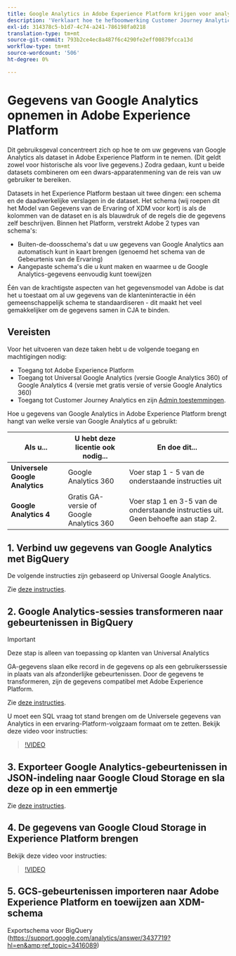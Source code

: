 ```yaml
---
title: Google Analytics in Adobe Experience Platform krijgen voor analyse in Customer Journey Analytics (CJA)
description: 'Verklaart hoe te hefboomwerking Customer Journey Analytics (CJA) om uw Google Analytics en firebase gegevens in Adobe Experience Platform in te voeren. '
exl-id: 314378c5-b1d7-4c74-a241-786198fa0218
translation-type: tm+mt
source-git-commit: 793b2ce4ec8a487f6c4290fe2eff00879fcca13d
workflow-type: tm+mt
source-wordcount: '506'
ht-degree: 0%

---
```



# Gegevens van Google Analytics opnemen in Adobe Experience Platform

Dit gebruiksgeval concentreert zich op hoe te om uw gegevens van Google Analytics als dataset in Adobe Experience Platform in te nemen. (Dit geldt zowel voor historische als voor live gegevens.) Zodra gedaan, kunt u beide datasets combineren om een dwars-apparatenmening van de reis van uw gebruiker te bereiken.

Datasets in het Experience Platform bestaan uit twee dingen: een schema en de daadwerkelijke verslagen in de dataset. Het schema (wij roepen dit het Model van Gegevens van de Ervaring of XDM voor kort) is als de kolommen van de dataset en is als blauwdruk of de regels die de gegevens zelf beschrijven. Binnen het Platform, verstrekt Adobe 2 types van schema&#39;s:

* Buiten-de-doosschema&#39;s dat u uw gegevens van Google Analytics aan automatisch kunt in kaart brengen (genoemd het schema van de Gebeurtenis van de Ervaring)
* Aangepaste schema&#39;s die u kunt maken en waarmee u de Google Analytics-gegevens eenvoudig kunt toewijzen

Één van de krachtigste aspecten van het gegevensmodel van Adobe is dat het u toestaat om al uw gegevens van de klanteninteractie in één gemeenschappelijk schema te standaardiseren - dit maakt het veel gemakkelijker om de gegevens samen in CJA te binden.

## Vereisten

Voor het uitvoeren van deze taken hebt u de volgende toegang en machtigingen nodig:

* Toegang tot Adobe Experience Platform
* Toegang tot Universal Google Analytics (versie Google Analytics 360) of Google Analytics 4 (versie met gratis versie of versie Google Analytics 360)
* Toegang tot Customer Journey Analytics en zijn [Admin toestemmingen](https://experienceleague.adobe.com/docs/analytics-platform/using/cja-overview/cja-overview.html?lang=en#admin-access-permissions).

Hoe u gegevens van Google Analytics in Adobe Experience Platform brengt hangt van welke versie van Google Analytics af u gebruikt:

| Als u... | U hebt deze licentie ook nodig... | En doe dit... |
| --- | --- | --- |
| **Universele Google Analytics** | Google Analytics 360 | Voer stap 1 - 5 van de onderstaande instructies uit |
| **Google Analytics 4** | Gratis GA-versie of Google Analytics 360 | Voer stap 1 en 3-5 van de onderstaande instructies uit. Geen behoefte aan stap 2. |

## 1. Verbind uw gegevens van Google Analytics met BigQuery

De volgende instructies zijn gebaseerd op Universal Google Analytics.

Zie [deze instructies](https://support.google.com/analytics/answer/3416092?hl=en).

## 2. Google Analytics-sessies transformeren naar gebeurtenissen in BigQuery

>[!IMPORTANT]
>
>Deze stap is alleen van toepassing op klanten van Universal Analytics

GA-gegevens slaan elke record in de gegevens op als een gebruikerssessie in plaats van als afzonderlijke gebeurtenissen. Door de gegevens te transformeren, zijn de gegevens compatibel met Adobe Experience Platform.

Zie [deze instructies](https://support.google.com/analytics/answer/3437618?hl=en).

U moet een SQL vraag tot stand brengen om de Universele gegevens van Analytics in een ervaring-Platform-volgzaam formaat om te zetten. Bekijk deze video voor instructies:

>[!VIDEO](https://video.tv.adobe.com/v/332634)

## 3. Exporteer Google Analytics-gebeurtenissen in JSON-indeling naar Google Cloud Storage en sla deze op in een emmertje

Zie [deze instructies](https://support.google.com/analytics/answer/3437719?hl=en&amp;ref_topic=3416089).

## 4. De gegevens van Google Cloud Storage in Experience Platform brengen

Bekijk deze video voor instructies:

>[!VIDEO](https://video.tv.adobe.com/v/332641)

## 5. GCS-gebeurtenissen importeren naar Adobe Experience Platform en toewijzen aan XDM-schema

Exportschema voor BigQuery (https://support.google.com/analytics/answer/3437719?hl=en&amp;ref_topic=3416089)
